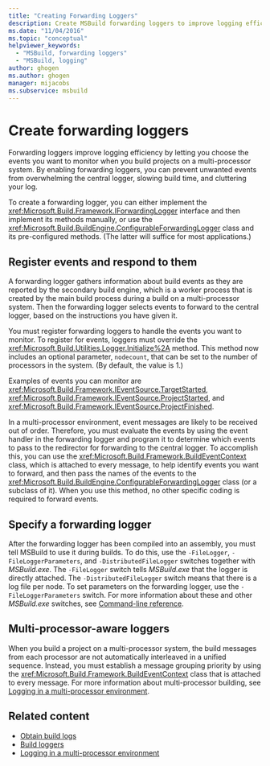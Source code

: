 ```yaml
---
title: "Creating Forwarding Loggers"
description: Create MSBuild forwarding loggers to improve logging efficiency by letting you choose the events you want to monitor when you build projects.
ms.date: "11/04/2016"
ms.topic: "conceptual"
helpviewer_keywords:
  - "MSBuild, forwarding loggers"
  - "MSBuild, logging"
author: ghogen
ms.author: ghogen
manager: mijacobs
ms.subservice: msbuild
---
```

# Create forwarding loggers

Forwarding loggers improve logging efficiency by letting you choose the events you want to monitor when you build projects on a multi-processor system. By enabling forwarding loggers, you can prevent unwanted events from overwhelming the central logger, slowing build time, and cluttering your log.

 To create a forwarding logger, you can either implement the <xref:Microsoft.Build.Framework.IForwardingLogger> interface and then implement its methods manually, or use the <xref:Microsoft.Build.BuildEngine.ConfigurableForwardingLogger> class and its pre-configured methods. (The latter will suffice for most applications.)

## Register events and respond to them

 A forwarding logger gathers information about build events as they are reported by the secondary build engine, which is a worker process that is created by the main build process during a build on a multi-processor system. Then the forwarding logger selects events to forward to the central logger, based on the instructions you have given it.

 You must register forwarding loggers to handle the events you want to monitor. To register for events, loggers must override the <xref:Microsoft.Build.Utilities.Logger.Initialize%2A> method. This method now includes an optional parameter, `nodecount`, that can be set to the number of processors in the system. (By default, the value is 1.)

 Examples of events you can monitor are <xref:Microsoft.Build.Framework.IEventSource.TargetStarted>, <xref:Microsoft.Build.Framework.IEventSource.ProjectStarted>, and <xref:Microsoft.Build.Framework.IEventSource.ProjectFinished>.

 In a multi-processor environment, event messages are likely to be received out of order. Therefore, you must evaluate the events by using the event handler in the forwarding logger and program it to determine which events to pass to the redirector for forwarding to the central logger. To accomplish this, you can use the <xref:Microsoft.Build.Framework.BuildEventContext> class, which is attached to every message, to help identify events you want to forward, and then pass the names of the events to the <xref:Microsoft.Build.BuildEngine.ConfigurableForwardingLogger> class (or a subclass of it). When you use this method, no other specific coding is required to forward events.

## Specify a forwarding logger

 After the forwarding logger has been compiled into an assembly, you must tell MSBuild to use it during builds. To do this, use the `-FileLogger`, `-FileLoggerParameters`, and `-DistributedFileLogger` switches together with *MSBuild.exe*. The `-FileLogger` switch tells *MSBuild.exe* that the logger is directly attached. The `-DistributedFileLogger` switch means that there is a log file per node. To set parameters on the forwarding logger, use the `-FileLoggerParameters` switch. For more information about these and other *MSBuild.exe* switches, see [Command-line reference](../msbuild/msbuild-command-line-reference.md).

## Multi-processor-aware loggers

 When you build a project on a multi-processor system, the build messages from each processor are not automatically interleaved in a unified sequence. Instead, you must establish a message grouping priority by using the <xref:Microsoft.Build.Framework.BuildEventContext> class that is attached to every message. For more information about multi-processor building, see [Logging in a multi-processor environment](writing-multi-processor-aware-loggers.md).

## Related content

- [Obtain build logs](../msbuild/obtaining-build-logs-with-msbuild.md)
- [Build loggers](../msbuild/build-loggers.md)
- [Logging in a multi-processor environment](writing-multi-processor-aware-loggers.md)